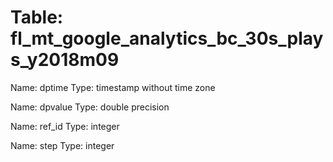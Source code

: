 Table: fl_mt_google_analytics_bc_30s_plays_y2018m09
===================================================

Name: dptime
Type: timestamp without time zone

Name: dpvalue
Type: double precision

Name: ref_id
Type: integer

Name: step
Type: integer

